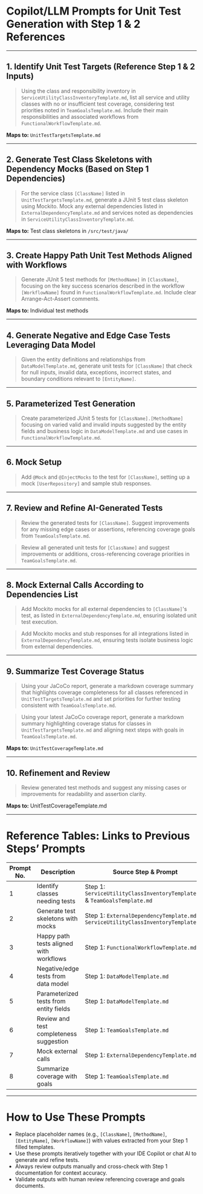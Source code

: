 # Copilot/LLM Prompts for Unit Test Generation with Step 1 & 2 References

---

## 1. Identify Unit Test Targets (Reference Step 1 & 2 Inputs)

> Using the class and responsibility inventory in `ServiceUtilityClassInventoryTemplate.md`, list all service and utility classes with no or insufficient test coverage, considering test priorities noted in `TeamGoalsTemplate.md`.  Include their main responsibilities and associated workflows from `FunctionalWorkflowTemplate.md`.

**Maps to:** `UnitTestTargetsTemplate.md`

---

## 2. Generate Test Class Skeletons with Dependency Mocks (Based on Step 1 Dependencies)

> For the service class `[ClassName]` listed in `UnitTestTargetsTemplate.md`, generate a JUnit 5 test class skeleton using Mockito. Mock any external dependencies listed in `ExternalDependencyTemplate.md` and services noted as dependencies in `ServiceUtilityClassInventoryTemplate.md`.

**Maps to:** Test class skeletons in `/src/test/java/`

---

## 3. Create Happy Path Unit Test Methods Aligned with Workflows

> Generate JUnit 5 test methods for `[MethodName]` in `[ClassName]`, focusing on the key success scenarios described in the workflow `[WorkflowName]` found in `FunctionalWorkflowTemplate.md`. Include clear Arrange-Act-Assert comments.

**Maps to:** Individual test methods

---

## 4. Generate Negative and Edge Case Tests Leveraging Data Model

> Given the entity definitions and relationships from `DataModelTemplate.md`, generate unit tests for `[ClassName]` that check for null inputs, invalid data, exceptions, incorrect states, and boundary conditions relevant to `[EntityName]`.

---

## 5. Parameterized Test Generation

> Create parameterized JUnit 5 tests for `[ClassName].[MethodName]` focusing on varied valid and invalid inputs suggested by the entity fields and business logic in `DataModelTemplate.md` and use cases in `FunctionalWorkflowTemplate.md`.

--- 

## 6. Mock Setup

> Add `@Mock` and `@InjectMocks` to the test for `[ClassName]`, setting up a mock `[UserRepository]` and sample stub responses.

---

## 7. Review and Refine AI-Generated Tests

> Review the generated tests for `[ClassName]`. Suggest improvements for any missing edge cases or assertions, referencing coverage goals from `TeamGoalsTemplate.md`.

> Review all generated unit tests for `[ClassName]` and suggest improvements or additions, cross-referencing coverage priorities in `TeamGoalsTemplate.md`.

---

## 8. Mock External Calls According to Dependencies List

> Add Mockito mocks for all external dependencies to `[ClassName]`'s test, as listed in `ExternalDependencyTemplate.md`, ensuring isolated unit test execution.

> Add Mockito mocks and stub responses for all integrations listed in `ExternalDependencyTemplate.md`, ensuring tests isolate business logic from external dependencies.
---

## 9. Summarize Test Coverage Status

> Using your JaCoCo report, generate a markdown coverage summary that highlights coverage completeness for all classes referenced in `UnitTestTargetsTemplate.md` and set priorities for further testing consistent with `TeamGoalsTemplate.md`.

> Using your latest JaCoCo coverage report, generate a markdown summary highlighting coverage status for classes in `UnitTestTargetsTemplate.md` and aligning next steps with goals in `TeamGoalsTemplate.md`.
 
**Maps to:** `UnitTestCoverageTemplate.md`

---

## 10. Refinement and Review
> Review generated test methods and suggest any missing cases or improvements for readability and assertion clarity.

**Maps to:** UnitTestCoverageTemplate.md

---

# Reference Tables: Links to Previous Steps’ Prompts

| Prompt No. | Description                             | Source Step & Prompt                                                               |
|------------|-----------------------------------------|------------------------------------------------------------------------------------|
| 1          | Identify classes needing tests          | Step 1: `ServiceUtilityClassInventoryTemplate.md` & `TeamGoalsTemplate.md`         |
| 2          | Generate test skeletons with mocks      | Step 1: `ExternalDependencyTemplate.md`, `ServiceUtilityClassInventoryTemplate.md` |
| 3          | Happy path tests aligned with workflows | Step 1: `FunctionalWorkflowTemplate.md`                                            |
| 4          | Negative/edge tests from data model     | Step 1: `DataModelTemplate.md`                                                     |
| 5          | Parameterized tests from entity fields  | Step 1: `DataModelTemplate.md`                                                     |
| 6          | Review and test completeness suggestion | Step 1: `TeamGoalsTemplate.md`                                                     |
| 7          | Mock external calls                     | Step 1: `ExternalDependencyTemplate.md`                                            |
| 8          | Summarize coverage with goals           | Step 1: `TeamGoalsTemplate.md`                                                     |

---

# How to Use These Prompts

- Replace placeholder names (e.g., `[ClassName]`, `[MethodName]`, `[EntityName]`, `[WorkflowName]`) with values extracted from your Step 1 filled templates.
- Use these prompts iteratively together with your IDE Copilot or chat AI to generate and refine tests.
- Always review outputs manually and cross-check with Step 1 documentation for context accuracy.
- Validate outputs with human review referencing coverage and goals documents.

